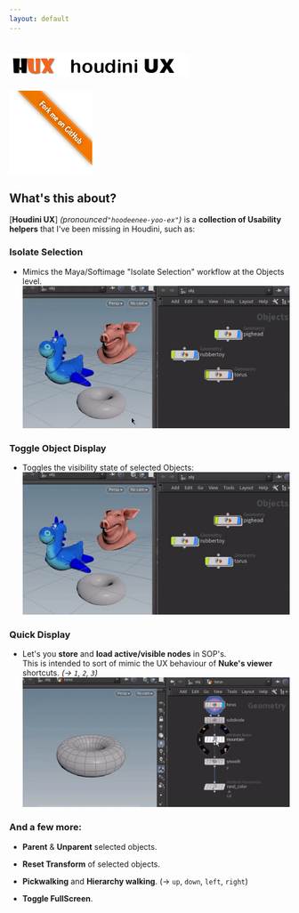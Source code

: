 ```yaml
---
layout: default
---
```

<link rel="stylesheet" href="assets/css/style.css">

# ![headline](assets/images/logo.png)

  <a href="https://github.com/martin-chatterjee/houdini-ux" target="_github"><img loading="lazy" src="assets/images/fork-me-on-github.webp" class="fork-me-on-github" alt="Fork me on GitHub" data-recalc-dims="1"></a>

## What's this about?

[**Houdini UX**] *(pronounced`"hoodeenee-yoo-ex"`)* is a **collection of Usability helpers** that I've been missing in Houdini, such as:


### Isolate Selection

- Mimics the Maya/Softimage "Isolate Selection" workflow at the Objects level.
  ![isolate-selection](assets/images/isolate-selection.gif)


### Toggle Object Display

- Toggles the visibility state of selected Objects:
  ![toggle-visibility](assets/images/toggle-visibility.gif)


### Quick Display

- Let's you **store** and **load active/visible nodes** in SOP's.<br/>
  This is intended to sort of mimic the UX behaviour of **Nuke's viewer** shortcuts. 
  _(→ `1`, `2`, `3`)_
  ![quick-display](assets/images/quick-display.gif)


### And a few more:

- **Parent** & **Unparent** selected objects.

- **Reset Transform** of selected objects.
- **Pickwalking** and **Hierarchy walking**.  (→ `up`, `down`, `left`, `right`)
- **Toggle FullScreen**.